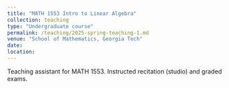 ```yaml
---
title: "MATH 1553 Intro to Linear Algebra"
collection: teaching
type: "Undergraduate course"
permalink: /teaching/2025-spring-teaching-1.md
venue: "School of Mathematics, Georgia Tech"
date:
location: 
---
```

Teaching assistant for MATH 1553. Instructed recitation (studio) and graded exams.

